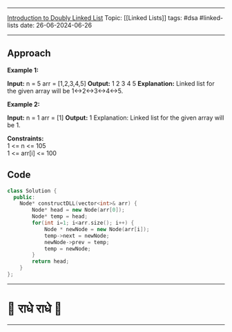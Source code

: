 
---
[Introduction to Doubly Linked List](https://www.geeksforgeeks.org/problems/introduction-to-doubly-linked-list/1?utm_source=youtube&utm_medium=collab_striver_ytdescription&utm_campaign=introduction-to-doubly-linked-list)
Topic: [[Linked Lists]]
tags: #dsa #linked-lists 
date: 26-06-2024-06-26

---
## Approach 

**Example 1:**

**Input:**
n = 5
arr = \[1,2,3,4,5]
**Output:**
1 2 3 4 5
**Explanation:** Linked list for the given array will be 1<->2<->3<->4<->5.

**Example 2:**

**Input:**
n = 1
arr = \[1]
**Output:**
1
Explanation: Linked list for the given array will be 1.

**Constraints:**  
1 <= n <= 105  
1 <= arr\[i] <= 100
## Code 

```cpp
class Solution {
  public:
    Node* constructDLL(vector<int>& arr) {
        Node* head = new Node(arr[0]);
        Node* temp = head;
        for(int i=1; i<arr.size(); i++) {
            Node * newNode = new Node(arr[i]);
            temp->next = newNode;
            newNode->prev = temp;
            temp = newNode;
        }
        return head;
    }
};
```

---
# 🦚 राधे राधे 🦚
---

